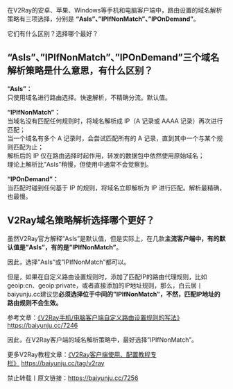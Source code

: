 在V2Ray的安卓、苹果、Windows等手机和电脑客户端中，路由设置的域名解析策略有三项选择，分别是 **“AsIs”、”IPIfNonMatch”、”IPOnDemand”**。

它们有什么区别？选择哪个最好？

## “AsIs”、”IPIfNonMatch”、”IPOnDemand”三个域名解析策略是什么意思，有什么区别？

**“AsIs”：**  
只使用域名进行路由选择。快速解析，不精确分流。默认值。

**“IPIfNonMatch”：**  
当域名没有匹配任何规则时，将域名解析成 IP（A 记录或 AAAA 记录）再次进行匹配；  
当一个域名有多个 A 记录时，会尝试匹配所有的 A 记录，直到其中一个与某个规则匹配为止；  
解析后的 IP 仅在路由选择时起作用，转发的数据包中依然使用原始域名；  
理论上解析比”AsIs”稍慢，但使用中通常不会觉察到。

**“IPOnDemand”：**  
当匹配时碰到任何基于 IP 的规则，将域名立即解析为 IP 进行匹配。解析最精确，也最慢。

## V2Ray域名策略解析选择哪个更好？

虽然V2Ray官方解释”AsIs”是默认值，但是实际上，在几款**主流客户端中，有的默认值是”AsIs”，有的是”IPIfNonMatch”**。

因此，选择”AsIs”或”IPIfNonMatch”都可以。

但是，如果在自定义路由设置规则时，添加了匹配IP的路由代理规则，比如geoip:cn、geoip:private，或者直接添加的IP地址规则，那么，白云居丨baiyunju.cc建议您**必须选择位于中间的”IPIfNonMatch”，不然，匹配IP地址的路由规则不会生效。**

参考文章：[《V2Ray手机/电脑客户端自定义路由设置规则的写法》](https://baiyunju.cc/7246)　https://baiyunju.cc/7246

因此，在V2Ray客户端的域名解析策略中，最好选择”IPIfNonMatch”。

更多V2Ray教程文章：[《V2Ray客户端使用、配置教程专栏》](https://baiyunju.cc/tag/v2ray) https://baiyunju.cc/tag/v2ray

禁止转载丨原文链接：https://baiyunju.cc/7256